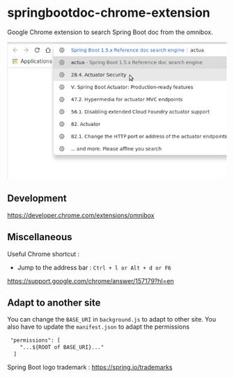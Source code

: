 # springbootdoc-chrome-extension

Google Chrome extension to search Spring Boot doc from the omnibox.

![](chrome-extension-assets/springbootdoc-in-action-640x400.png)
## Development

https://developer.chrome.com/extensions/omnibox

## Miscellaneous

Useful Chrome shortcut :

* Jump to the address bar : `Ctrl + l or Alt + d or F6`

https://support.google.com/chrome/answer/157179?hl=en

## Adapt to another site

You can change the `BASE_URI` in `background.js` to adapt to other site.
You also have to update the `manifest.json` to adapt the permissions 
 
     "permissions": [
        "...${ROOT of BASE_URI}..."
      ]

Spring Boot logo trademark  : https://spring.io/trademarks
